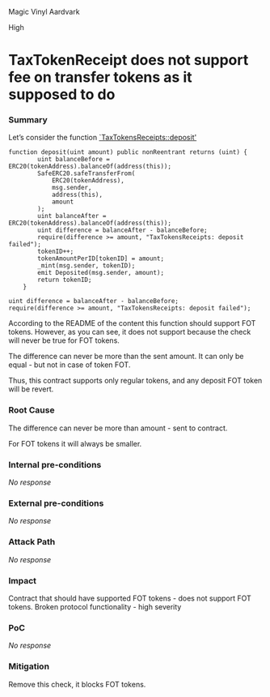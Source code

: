 Magic Vinyl Aardvark

High

# TaxTokenReceipt does not support fee on transfer tokens as it supposed to do

### Summary

Let’s consider the function [`TaxTokensReceipts::deposit'](https://github.com/sherlock-audit/2024-11-debita-finance-v3/blob/main/Debita-V3-Contracts/contracts/Non-Fungible-Receipts/TaxTokensReceipts/TaxTokensReceipt.sol#L59)
```solidity
function deposit(uint amount) public nonReentrant returns (uint) {
        uint balanceBefore = ERC20(tokenAddress).balanceOf(address(this));
        SafeERC20.safeTransferFrom(
            ERC20(tokenAddress),
            msg.sender,
            address(this),
            amount
        );
        uint balanceAfter = ERC20(tokenAddress).balanceOf(address(this));
        uint difference = balanceAfter - balanceBefore;
        require(difference >= amount, "TaxTokensReceipts: deposit failed");
        tokenID++;
        tokenAmountPerID[tokenID] = amount;
        _mint(msg.sender, tokenID);
        emit Deposited(msg.sender, amount);
        return tokenID;
    }
```

```solidity
uint difference = balanceAfter - balanceBefore;
require(difference >= amount, "TaxTokensReceipts: deposit failed");
```
According to the README of the content this function should support FOT tokens. However, as you can see, it does not support because the check will never be true for FOT tokens.

The difference can never be more than the sent amount. It can only be equal - but not in case of token FOT.

Thus, this contract supports only regular tokens, and any deposit FOT token will be revert.


### Root Cause

The difference can never be more than amount - sent to contract.

For FOT tokens it will always be smaller.

### Internal pre-conditions

_No response_

### External pre-conditions

_No response_

### Attack Path

_No response_

### Impact

Contract that should have supported FOT tokens - does not support FOT tokens. Broken protocol functionality - high severity



### PoC

_No response_

### Mitigation

Remove this check, it blocks FOT tokens.